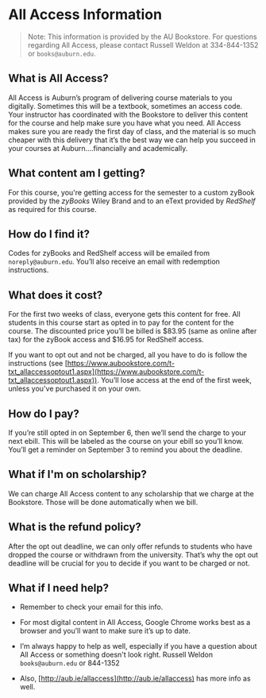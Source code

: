 # All Access Information

> Note: This information is provided by the AU Bookstore. For questions
> regarding All Access, please contact Russell Weldon at 334-844-1352 or
> `books@auburn.edu`.

## What is All Access?

All Access is Auburn’s program of delivering course materials to you digitally.
Sometimes this will be a textbook, sometimes an access code. Your instructor has
coordinated with the Bookstore to deliver this content for the course and help
make sure you have what you need. All Access makes sure you are ready the first
day of class, and the material is so much cheaper with this delivery that it’s
the best way we can help you succeed in your courses at Auburn….financially and
academically.

## What content am I getting?

For this course, you're getting access for the semester to a custom zyBook
provided by the *zyBooks* Wiley Brand and to an eText provided by *RedShelf* as
required for this course.

## How do I find it?

Codes for zyBooks and RedShelf access will be emailed from `noreply@auburn.edu`.
You’ll also receive an email with redemption instructions.

## What does it cost?

For the first two weeks of class, everyone gets this content for free.  All
students in this course start as opted in to pay for the content for the course.
The discounted price you’ll be billed is $83.95 (same as online after tax) for the zyBook
access and $16.95 for RedShelf access.

If you want to opt out and not be charged, all you have to do is follow the
instructions (see
[https://www.aubookstore.com/t-txt_allaccessoptout1.aspx](https://www.aubookstore.com/t-txt_allaccessoptout1.aspx)).
You’ll lose access at the end of the first week, unless you've purchased it on
your own.

## How do I pay?

If you’re still opted in on September 6, then we’ll send the charge to your next
ebill.  This will be labeled as the course on your ebill so you’ll know. You’ll
get a reminder on September 3 to remind you about the deadline.

## What if I'm on scholarship?

We can charge All Access content to any scholarship that we charge at the
Bookstore.  Those will be done automatically when we bill.

## What is the refund policy?

After the opt out deadline, we can only offer refunds to students who have
dropped the course or withdrawn from the university. That’s why the opt out
deadline will be crucial for you to decide if you want to be charged or not.

## What if I need help?

- Remember to check your email for this info.  

- For most digital content in All Access, Google Chrome works best as a browser
  and you’ll want to make sure it’s up to date.  

- I’m always happy to help as well, especially if you have a question about All
  Access or something doesn't look right.  Russell Weldon `books@auburn.edu` or
  844-1352

- Also, [http://aub.ie/allaccess](http://aub.ie/allaccess) has more info as
  well.

